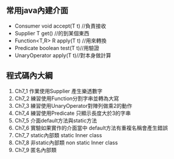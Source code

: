 ## 常用java內建介面
* Consumer<T> void	accept(T t) //負責接收
* Supplier<T> T	get() //的到某個東西
* Function<T,R> R apply(T t) //用來轉換
* Predicate<T> boolean	test(T t)//用驗證
* UnaryOperator<T>  apply(T t)//對本身做計算
## 程式碼內大綱
1. Ch7_1 作業使用Supplier 產生樂透數字
2. Ch7_2 練習使用Function分割字串並轉為大寫
3. Ch7_3  練習使用UnaryOperator對陣列做乘2的動作
4. Ch7_4  練習使用Predicate 只顯示長度大於3的字串
5. Ch7_5 介面default方法與static方法
6. Ch7_6 實驗如果實作的介面當中 default方法有重複名稱會產生錯誤
7. Ch7_7 static內部類 static Inner class
8. Ch7_8 非static內部類 non static Inner class
9. Ch7_9 匿名內部類
